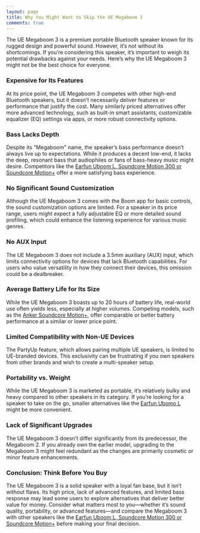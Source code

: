 ```yaml
---
layout: page
title: Why You Might Want to Skip the UE Megaboom 3
comments: true
---
```


The UE Megaboom 3 is a premium portable Bluetooth speaker known for its rugged design and powerful sound. However, it’s not without its shortcomings. If you’re considering this speaker, it’s important to weigh its potential drawbacks against your needs. Here’s why the UE Megaboom 3 might not be the best choice for everyone.

### **Expensive for Its Features**
At its price point, the UE Megaboom 3 competes with other high-end Bluetooth speakers, but it doesn’t necessarily deliver features or performance that justify the cost. Many similarly priced alternatives offer more advanced technology, such as built-in smart assistants, customizable equalizer (EQ) settings via apps, or more robust connectivity options.

### **Bass Lacks Depth**
Despite its "Megaboom" name, the speaker’s bass performance doesn’t always live up to expectations. While it produces a decent low-end, it lacks the deep, resonant bass that audiophiles or fans of bass-heavy music might desire. Competitors like the [Earfun Uboom L, Soundcore Motion 300 or Soundcore Motion+](/top-recommended/) offer a more satisfying bass experience.

### **No Significant Sound Customization**
Although the UE Megaboom 3 comes with the Boom app for basic controls, the sound customization options are limited. For a speaker in its price range, users might expect a fully adjustable EQ or more detailed sound profiling, which could enhance the listening experience for various music genres.

### **No AUX Input**
The UE Megaboom 3 does not include a 3.5mm auxiliary (AUX) input, which limits connectivity options for devices that lack Bluetooth capabilities. For users who value versatility in how they connect their devices, this omission could be a dealbreaker.

### **Average Battery Life for Its Size**
While the UE Megaboom 3 boasts up to 20 hours of battery life, real-world use often yields less, especially at higher volumes. Competing models, such as the [Anker Soundcore Motion+](/top-recommended/), offer comparable or better battery performance at a similar or lower price point.

### **Limited Compatibility with Non-UE Devices**
The PartyUp feature, which allows pairing multiple UE speakers, is limited to UE-branded devices. This exclusivity can be frustrating if you own speakers from other brands and wish to create a multi-speaker setup.

### **Portability vs. Weight**
While the UE Megaboom 3 is marketed as portable, it’s relatively bulky and heavy compared to other speakers in its category. If you’re looking for a speaker to take on the go, smaller alternatives like the [Earfun Ubomo L](/top-recommended/) might be more convenient.

### **Lack of Significant Upgrades**
The UE Megaboom 3 doesn’t differ significantly from its predecessor, the Megaboom 2. If you already own the earlier model, upgrading to the Megaboom 3 might feel redundant as the changes are primarily cosmetic or minor feature enhancements.

### **Conclusion: Think Before You Buy**
The UE Megaboom 3 is a solid speaker with a loyal fan base, but it isn’t without flaws. Its high price, lack of advanced features, and limited bass response may lead some users to explore alternatives that deliver better value for money. Consider what matters most to you—whether it’s sound quality, portability, or advanced features—and compare the Megaboom 3 with other speakers like the [Earfun Uboom L, Soundcore Motion 300 or Soundcore Motion+](/top-recommended/) before making your final decision.
